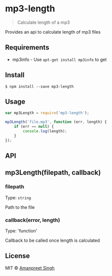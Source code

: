 # mp3-length

> Calculate length of a mp3

Provides an api to calculate length of mp3 files

## Requirements

- mp3info - Use `apt-get install mp3info` to get

## Install

```
$ npm install --save mp3-length
```

## Usage

```javascript
var mp3Length = require('mp3-length');

mp3Length('file.mp3', function (err, length) {
	if (err == null) {
		console.log(length);
	}
});

```

## API

## mp3Length(filepath, callback) 

### filepath

Type: `string`

Path to the file

### callback(error, length)

Type: 'function'

Callback to be called once length is calculated

## License

MIT © [Amanpreet Singh](http://apsdehal.in)